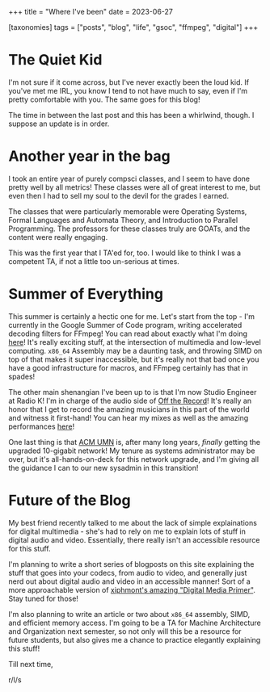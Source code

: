 +++
title = "Where I've been"
date = 2023-06-27

[taxonomies]
tags = ["posts", "blog", "life", "gsoc", "ffmpeg", "digital"]
+++

# The Quiet Kid

I'm not sure if it come across, but I've never exactly been the loud kid. If
you've met me IRL, you know I tend to not have much to say, even if I'm pretty
comfortable with you. The same goes for this blog!

The time in between the last post and this has been a whirlwind, though. I
suppose an update is in order.

# Another year in the bag

I took an entire year of purely compsci classes, and I seem to have done
pretty well by all metrics! These classes were all of great interest to me,
but even then I had to sell my soul to the devil for the grades I earned.

The classes that were particularly memorable were Operating Systems, Formal
Languages and Automata Theory, and Introduction to Parallel Programming. The
professors for these classes truly are GOATs, and the content were really
engaging.

This was the first year that I TA'ed for, too. I would like to think I was
a competent TA, if not a little too un-serious at times. 

# Summer of Everything

This summer is certainly a hectic one for me. Let's start from the top - 
I'm currently in the Google Summer of Code program, writing accelerated
decoding filters for FFmpeg! You can read about exactly what I'm doing
[here](/docs/ffmpeg_gsoc.pdf)! It's really exciting stuff, at the intersection
of multimedia and low-level computing. `x86_64` Assembly may be a daunting
task, and throwing SIMD on top of that makes it super inaccessible,
but it's really not that bad once you have a good infrastructure for
macros, and FFmpeg certainly has that in spades!

The other main shenangian I've been up to is that I'm now Studio Engineer
at Radio K! I'm in charge of the audio side of 
[Off the Record](https://radiok.org/record)! It's really an honor that I
get to record the amazing musicians in this part of the world and witness
it first-hand! You can hear my mixes as well as the amazing performances
[here](https://www.youtube.com/@RadioK770)!

One last thing is that [ACM UMN](https://acm.umn.edu/) is, after many long
years, _finally_ getting the upgraded 10-gigabit network! My tenure as
systems administrator may be over, but it's all-hands-on-deck for this
network upgrade, and I'm giving all the guidance I can to our new sysadmin
in this transition!

# Future of the Blog

My best friend recently talked to me about the lack of simple explainations
for digital multimedia - she's had to rely on me to explain lots of stuff
in digital audio and video. Essentially, there really isn't an accessible
resource for this stuff.

I'm planning to write a short series of blogposts on this site explaining
the stuff that goes into your codecs, from audio to video, and generally
just nerd out about digital audio and video in an accessible manner! Sort
of a more approachable version of 
[xiphmont's amazing "Digital Media Primer"](https://www.youtube.com/watch?v=FG9jemV1T7I).
Stay tuned for those!

I'm also planning to write an article or two about `x86_64` assembly, SIMD,
and efficient memory access. I'm going to be a TA for Machine Architecture
and Organization next semester, so not only will this be a resource for future
students, but also gives me a chance to practice elegantly explaining this stuff!

Till next time,

r/l/s